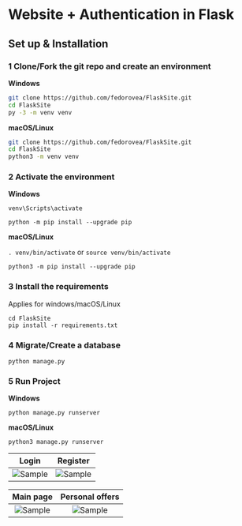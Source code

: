 # Website + Authentication in Flask

## Set up & Installation

### 1 Clone/Fork the git repo and create an environment 
                    
**Windows**
          
```bash
git clone https://github.com/fedorovea/FlaskSite.git
cd FlaskSite
py -3 -m venv venv

```
          
**macOS/Linux**
          
```bash
git clone https://github.com/fedorovea/FlaskSite.git
cd FlaskSite
python3 -m venv venv

```

### 2 Activate the environment
          
**Windows** 

```venv\Scripts\activate```

```python -m pip install --upgrade pip```
          
**macOS/Linux**

```. venv/bin/activate```
or
```source venv/bin/activate```

```python3 -m pip install --upgrade pip```

### 3 Install the requirements

Applies for windows/macOS/Linux

```
cd FlaskSite
pip install -r requirements.txt
```
### 4 Migrate/Create a database

```python manage.py```

### 5 Run Project

**Windows**

```python manage.py runserver```

**macOS/Linux**

```python3 manage.py runserver```


Login           |  Register
:-------------------------:|:-------------------------:
![Sample](https://github.com/fedorovea/FlaskSite/blob/main/frontstatic/1.png)  |  ![Sample](https://github.com/fedorovea/FlaskSite/blob/main/frontstatic/4.png)</br>

Main page           |  Personal offers
:-------------------------:|:-------------------------:
![Sample](https://github.com/fedorovea/FlaskSite/blob/main/frontstatic/2.png)  |  ![Sample](https://github.com/fedorovea/FlaskSite/blob/main/frontstatic/3.png)</br>

